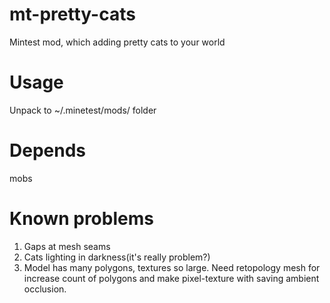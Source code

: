 # mt-pretty-cats
Mintest mod, which adding pretty cats to your world

# Usage
Unpack to ~/.minetest/mods/ folder

# Depends
mobs

# Known problems
1. Gaps at mesh seams
2. Cats lighting in darkness(it's really problem?)
3. Model has many polygons, textures so large. Need retopology mesh for increase count of polygons and make pixel-texture with saving ambient occlusion.
